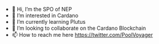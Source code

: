 - 👋 Hi, I’m the SPO of NEP
- 👀 I’m interested in Cardano
- 🌱 I’m currently learning Plutus
- 💞️ I’m looking to collaborate on the Cardano Blockchain
- 📫 How to reach me here https://twitter.com/PoolVoyager

<!---
voyagerstakepool/voyagerstakepool is a ✨ special ✨ repository because its `README.md` (this file) appears on your GitHub profile.
You can click the Preview link to take a look at your changes.
--->

